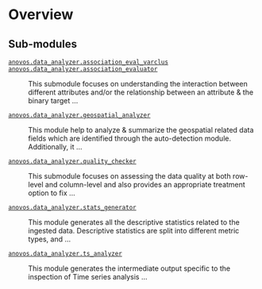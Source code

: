 # Overview
## Sub-modules
<dl>
<dt><code class="name"><a title="anovos.data_analyzer.association_eval_varclus" href="association_eval_varclus.html">anovos.data_analyzer.association_eval_varclus</a></code></dt>
<dd>
<div class="desc"></div>
</dd>
<dt><code class="name"><a title="anovos.data_analyzer.association_evaluator" href="association_evaluator.html">anovos.data_analyzer.association_evaluator</a></code></dt>
<dd>
<div class="desc"><p>This submodule focuses on understanding the interaction between different attributes and/or the relationship
between an attribute &amp; the binary target …</p></div>
</dd>
<dt><code class="name"><a title="anovos.data_analyzer.geospatial_analyzer" href="geospatial_analyzer.html">anovos.data_analyzer.geospatial_analyzer</a></code></dt>
<dd>
<div class="desc"><p>This module help to analyze &amp; summarize the geospatial related data fields which are identified through the auto-detection module. Additionally, it …</p></div>
</dd>
<dt><code class="name"><a title="anovos.data_analyzer.quality_checker" href="quality_checker.html">anovos.data_analyzer.quality_checker</a></code></dt>
<dd>
<div class="desc"><p>This submodule focuses on assessing the data quality at both row-level and column-level and also provides an
appropriate treatment option to fix …</p></div>
</dd>
<dt><code class="name"><a title="anovos.data_analyzer.stats_generator" href="stats_generator.html">anovos.data_analyzer.stats_generator</a></code></dt>
<dd>
<div class="desc"><p>This module generates all the descriptive statistics related to the ingested data. Descriptive statistics are
split into different metric types, and …</p></div>
</dd>
<dt><code class="name"><a title="anovos.data_analyzer.ts_analyzer" href="ts_analyzer.html">anovos.data_analyzer.ts_analyzer</a></code></dt>
<dd>
<div class="desc"><p>This module generates the intermediate output specific to the inspection of Time series analysis …</p></div>
</dd>
</dl>